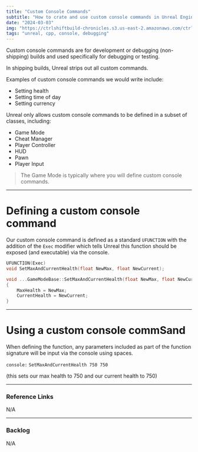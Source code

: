 ```yaml
---
title: "Custom Console Commands"
subtitle: "How to crate and use custom console commands in Unreal Engine."
date: "2024-03-03"
img: "https://ctrlshiftbuild-chronicles.s3.us-east-2.amazonaws.com/ctrl-shift-build-home-image.png"
tags: "unreal, cpp, console, debugging"
---
```


Custom console commands are for development or debugging (non-shipping) builds and used specifically for debugging or testing.

In shipping builds, Unreal strips out all custom commands.

Examples of custom console commands we would write include:
- Setting health
- Setting time of day
- Setting currency

Unreal only allows custom console commands to be defined in a subset of classes, including:
- Game Mode
- Cheat Manager
- Player Controller
- HUD
- Pawn
- Player Input

> The Game Mode is typically where you will define custom console commands.

---

# Defining a custom console command
Our custom console command is defined as a standard `UFUNCTION` with the addition of the `Exec` modifier which tells Unreal this function should be exposed (and executable) via the console.

```cpp
UFUNCTION(Exec)
void SetMaxAndCurrentHealth(float NewMax, float NewCurrent);

void ...GameModeBase::SetMaxAndCurrentHealth(float NewMax, float NewCurrent)
{
	MaxHealth = NewMax;
	CurrentHealth = NewCurrent;
}
```

---

# Using a custom console commSand
When defining the function, any parameters included as part of the function signature will be input via the console using spaces.

`console:` `SetMaxAndCurrentHealth 750 750`

(this sets our max health to 750 and our current health to 750)

---

### Reference Links
N/A

---

### Backlog
N/A